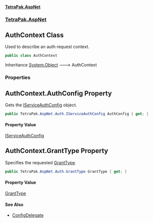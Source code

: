 #### [TetraPak.AspNet](index.md 'index')
### [TetraPak.AspNet](TetraPak_AspNet.md 'TetraPak.AspNet')
## AuthContext Class
Used to describe an auth request context.  
```csharp
public class AuthContext
```

Inheritance [System.Object](https://docs.microsoft.com/en-us/dotnet/api/System.Object 'System.Object') &#129106; AuthContext  
### Properties
<a name='TetraPak_AspNet_AuthContext_AuthConfig'></a>
## AuthContext.AuthConfig Property
Gets the [IServiceAuthConfig](TetraPak_AspNet_Auth_IServiceAuthConfig.md 'TetraPak.AspNet.Auth.IServiceAuthConfig') object.  
```csharp
public TetraPak.AspNet.Auth.IServiceAuthConfig AuthConfig { get; }
```
#### Property Value
[IServiceAuthConfig](TetraPak_AspNet_Auth_IServiceAuthConfig.md 'TetraPak.AspNet.Auth.IServiceAuthConfig')
  
<a name='TetraPak_AspNet_AuthContext_GrantType'></a>
## AuthContext.GrantType Property
Specifies the requested [GrantType](TetraPak_AspNet_AuthContext.md#TetraPak_AspNet_AuthContext_GrantType 'TetraPak.AspNet.AuthContext.GrantType').  
```csharp
public TetraPak.AspNet.Auth.GrantType GrantType { get; }
```
#### Property Value
[GrantType](TetraPak_AspNet_Auth_GrantType.md 'TetraPak.AspNet.Auth.GrantType')
  
#### See Also
- [ConfigDelegate](TetraPak_AspNet_TetraPakAuthConfig.md#TetraPak_AspNet_TetraPakAuthConfig_ConfigDelegate 'TetraPak.AspNet.TetraPakAuthConfig.ConfigDelegate')
